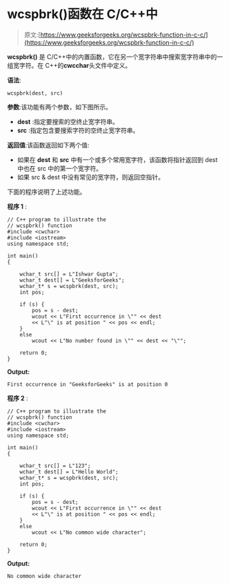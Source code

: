 # wcspbrk()函数在 C/C++中

> 原文:[https://www.geeksforgeeks.org/wcspbrk-function-in-c-c/](https://www.geeksforgeeks.org/wcspbrk-function-in-c-c/)

**wcspbrk()** 是 C/C++中的内置函数，它在另一个宽字符串中搜索宽字符串中的一组宽字符。在 C++的**cwcchar**头文件中定义。

**语法**:

```
wcspbrk(dest, src)
```

**参数**:该功能有两个参数，如下图所示。

*   **dest** :指定要搜索的空终止宽字符串。
*   **src** :指定包含要搜索字符的空终止宽字符串。

**返回值**:该函数返回如下两个值:

*   如果在 **dest** 和 **src** 中有一个或多个常用宽字符，该函数将指针返回到 dest 中也在 src 中的第一个宽字符。
*   如果 src & dest 中没有常见的宽字符，则返回空指针。

下面的程序说明了上述功能。

**程序 1** :

```
// C++ program to illustrate the
// wcspbrk() function
#include <cwchar>
#include <iostream>
using namespace std;

int main()
{

    wchar_t src[] = L"Ishwar Gupta";
    wchar_t dest[] = L"GeeksforGeeks";
    wchar_t* s = wcspbrk(dest, src);
    int pos;

    if (s) {
        pos = s - dest;
        wcout << L"First occurrence in \"" << dest 
        << L"\" is at position " << pos << endl;
    }
    else
        wcout << L"No number found in \"" << dest << "\"";

    return 0;
}
```

**Output:**

```
First occurrence in "GeeksforGeeks" is at position 0

```

**程序 2** :

```
// C++ program to illustrate the
// wcspbrk() function
#include <cwchar>
#include <iostream>
using namespace std;

int main()
{

    wchar_t src[] = L"123";
    wchar_t dest[] = L"Hello World";
    wchar_t* s = wcspbrk(dest, src);
    int pos;

    if (s) {
        pos = s - dest;
        wcout << L"First occurrence in \"" << dest 
        << L"\" is at position " << pos << endl;
    }
    else
        wcout << L"No common wide character";

    return 0;
}
```

**Output:**

```
No common wide character

```